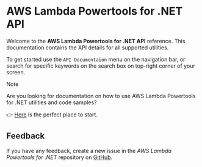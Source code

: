 # AWS Lambda Powertools for .NET API

Welcome to the **AWS Lambda Powertools for .NET API** reference. This documentation contains the API details for all supported utilities.

To get started use the `API Documentaion` menu on the navigation bar, or search for specific keywords on the search box on top-right corner of your screen.

> [!NOTE]
> Are you looking for documentation on how to use AWS Lambda Powertools for .NET utilities and code samples?
>  
> 👉 [Here](https://awslabs.github.io/aws-lambda-powertools-dotnet/) is the perfect place to start.

## Feedback

If you have any feedback, create a new issue in the *AWS Lambda Powertools for .NET* repository on [GitHub](https://github.com/awslabs/aws-lambda-powertools-dotnet/issues).
